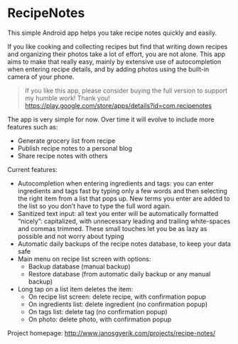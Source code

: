 RecipeNotes
===========
This simple Android app helps you take recipe notes quickly and easily.

If you like cooking and collecting recipes but find that writing down recipes and organizing their photos take a lot of effort, you are not alone. This app aims to make that really easy, mainly by extensive use of autocompletion when entering recipe details, and by adding photos using the built-in camera of your phone.

> If you like this app, please consider buying the full version to support my humble work! Thank you!
> https://play.google.com/store/apps/details?id=com.recipenotes

The app is very simple for now. Over time it will evolve to include more features such as:

- Generate grocery list from recipe
- Publish recipe notes to a personal blog
- Share recipe notes with others

Current features:

- Autocompletion when entering ingredients and tags: you can enter ingredients and tags fast by typing only a few words and then selecting the right item from a list that pops up. New terms you enter are added to the list so you don’t have to type the full word again.
- Sanitized text input: all text you enter will be automatically formatted “nicely”: capitalized, with unnecessary leading and trailing white-spaces and commas trimmed. These small touches let you be as lazy as possible and not worry about typing
- Automatic daily backups of the recipe notes database, to keep your data safe
- Main menu on recipe list screen with options:
    - Backup database (manual backup)
    - Restore database (from automatic daily backup or any manual backup)
- Long tap on a list item deletes the item:
    - On recipe list screen: delete recipe, with confirmation popup
    - On ingredients list: delete ingredient (no confirmation popup)
    - On tags list: delete tag (no confirmation popup)
    - On photo: delete photo, with confirmation popup

Project homepage: http://www.janosgyerik.com/projects/recipe-notes/
